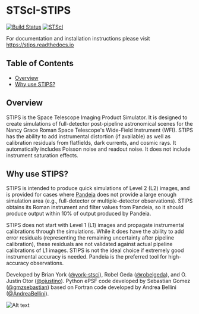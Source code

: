 # STScI-STIPS

[![Build Status](https://travis-ci.com/spacetelescope/STScI-STIPS.svg?branch=master)](https://travis-ci.com/spacetelescope/STScI-STIPS)
[![STScI](https://img.shields.io/badge/powered%20by-STScI-blue.svg?colorA=707170&colorB=3e8ddd&style=flat)](http://www.stsci.edu)

For documentation and installation instructions please visit https://stips.readthedocs.io

## Table of Contents

* [Overview](#overview)
* [Why use STIPS?](#why-use-stips)

## Overview

STIPS is the Space Telescope Imaging Product Simulator. It is designed to create 
simulations of full-detector post-pipeline astronomical scenes for the Nancy Grace Roman 
Space Telescope's Wide-Field Instrument (WFI). STIPS has the ability to add 
instrumental distortion (if available) as well as calibration residuals from flatfields,
dark currents, and cosmic rays. It automatically includes Poisson noise and readout noise.
It does not include instrument saturation effects.

## Why use STIPS?

STIPS is intended to produce quick simulations of Level 2 (L2) images, and is provided for 
cases where [Pandeia](https://pypi.org/project/pandeia.engine) does not
provide a large enough simulation area (e.g., full-detector or multiple-detector
observations). STIPS obtains its Roman instrument and filter values from
Pandeia, so it should produce output within 10% of output produced by Pandeia.

STIPS does not start with Level 1 (L1) images and propagate instrumental calibrations 
through the simulations. While it does have the ability to add error residuals (representing
the remaining uncertainty after pipeline calibration), these residuals are not validated 
against actual pipeline calibrations of L1 images. STIPS is not the ideal choice if 
extremely good instrumental accuracy is needed. Pandeia is the preferred tool for 
high-accuracy observations.

Developed by Brian York ([@york-stsci](https://github.com/york-stsci)),
Robel Geda ([@robelgeda](https://github.com/robelgeda)), and 
O. Justin Otor ([@ojustino](https://github.com/ojustino)).
Python ePSF code developed by 
Sebastian Gomez ([@gmzsebastian](https://github.com/gmzsebastian)) based on Fortran code
developed by Andrea Bellini ([@AndreaBellini](https://github.com/AndreaBellini)).

![Alt text](docs/roman_figures/stips_demo.png?raw=true "Roman WFI Image of a Star Cluster and Background Galaxies")

